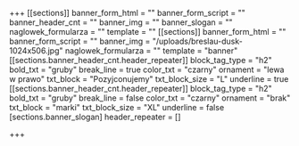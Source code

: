 +++
[[sections]]
banner_form_html = ""
banner_form_script = ""
banner_header_cnt = ""
banner_img = ""
banner_slogan = ""
naglowek_formularza = ""
template = ""
[[sections]]
banner_form_html = ""
banner_form_script = ""
banner_img = "/uploads/breslau-dusk-1024x506.jpg"
naglowek_formularza = ""
template = "banner"
[[sections.banner_header_cnt.header_repeater]]
block_tag_type = "h2"
bold_txt = "gruby"
break_line = true
color_txt = "czarny"
ornament = "lewa w prawo"
txt_block = "Pozyjconujemy"
txt_block_size = "L"
underline = true
[[sections.banner_header_cnt.header_repeater]]
block_tag_type = "h2"
bold_txt = "gruby"
break_line = false
color_txt = "czarny"
ornament = "brak"
txt_block = "marki"
txt_block_size = "XL"
underline = false
[sections.banner_slogan]
header_repeater = []

+++
